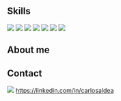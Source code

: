 ## Skills
![](https://img.shields.io/badge/C-00599C?style=plastic&logo=c&logoColor=white)
![](https://img.shields.io/badge/C%2B%2B-00599C?style=plastic&logo=c%2B%2B&logoColor=white)
![](https://img.shields.io/badge/Python-FFD43B?style=plastic&logo=python&logoColor=darkgreen)
![](https://img.shields.io/badge/Git-F05032?style=plastic&logo=git&logoColor=white)
![](https://img.shields.io/badge/Linux-FCC624?style=plastic&logo=linux&logoColor=black)
![](https://img.shields.io/badge/VScode-007ACC?style=plastic&logo=visual-studio-code&logoColor=black)
![](https://img.shields.io/badge/U-Boot-007ACC?style=plastic)


## About me


## Contact
![](https://img.shields.io/badge/LinkedIn-0077B5?style=for-the-badge&logo=linkedin&logoColor=white) https://linkedin.com/in/carlosaldea


